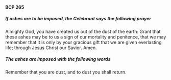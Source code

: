 #### BCP 265
##### If ashes are to be imposed, the Celebrant says the following prayer
Almighty God, you have created us out of the dust of the earth: Grant that these ashes may be to us a sign of our mortality and penitence, that we may remember that it is only by your gracious gift that we are given everlasting life; through Jesus Christ our Savior. Amen.

##### The ashes are imposed with the following words
Remember that you are dust, and to dust you shall return.

